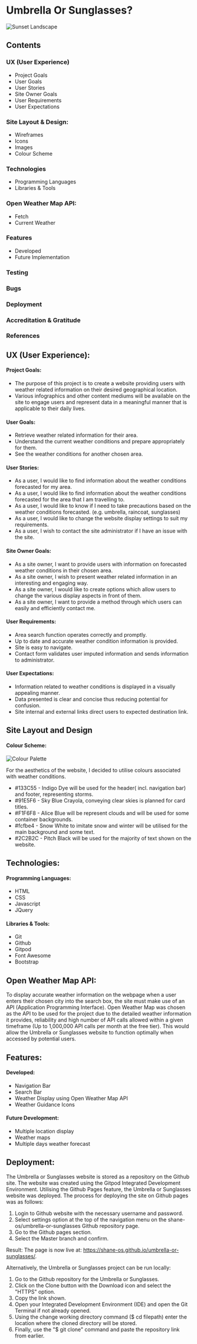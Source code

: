 # Umbrella Or Sunglasses?

![Sunset Landscape](https://github.com/shane-os/umbrella-or-sunglasses/blob/master/assets/images/sunset-landscape.jpg)

## Contents
### UX (User Experience)
 * Project Goals
 * User Goals
 * User Stories
 * Site Owner Goals
 * User Requirements
 * User Expectations
### Site Layout & Design:
  * Wireframes
  * Icons
  * Images
  * Colour Scheme
### Technologies
  * Programming Languages
  * Libraries & Tools
### Open Weather Map API:
  * Fetch 
  * Current Weather
### Features
  * Developed
  * Future Implementation
### Testing
### Bugs
### Deployment
### Accreditation & Gratitude
### References

## UX (User Experience):
#### Project Goals:
 * The purpose of this project is to create a website providing users with weather related information on their desired geographical location.
 * Various infographics and other content mediums will be available on the site to engage users and represent data in a meaningful manner that is applicable to their daily lives.

#### User Goals:
 * Retrieve weather related information for their area.
 * Understand the current weather conditions and prepare appropriately for them.
 * See the weather conditions for another chosen area.

#### User Stories:
 * As a user, I would like to find information about the weather conditions forecasted for my area.
 * As a user, I would like to find information about the weather conditions forecasted for the area that I am travelling to.
 * As a user, I would like to know if I need to take precautions based on the weather conditions forecasted. (e.g. umbrella, raincoat, sunglasses)
 * As a user, I would like to change the website display settings to suit my requirements.
 * As a user, I wish to contact the site administrator if I have an issue with the site.
 
#### Site Owner Goals:
 * As a site owner, I want to provide users with information on forecasted weather conditions in their chosen area.
 * As a site owner, I wish to present weather related information in an interesting and engaging way.
 * As a site owner, I would like to create options which allow users to change the various display aspects in front of them.
 * As a site owner, I want to provide a method through which users can easily and efficiently contact me.

#### User Requirements:
 * Area search function operates correctly and promptly.
 * Up to date and accurate weather condition information is provided.
 * Site is easy to navigate.
 * Contact form validates user imputed information and sends information to administrator.

#### User Expectations:
 * Information related to weather conditions is displayed in a visually appealing manner.
 * Data presented is clear and concise thus reducing potential for confusion.
 * Site internal and external links direct users to expected destination link.

## Site Layout and Design

#### Colour Scheme:

![Colour Palette](https://github.com/shane-os/umbrella-or-sunglasses/blob/master/assets/images/umbrella_or_sunglasses_colours.png)

For the aesthetics of the website, I decided to utilise colours associated with weather conditions.
 * #133C55 - Indigo Dye will be used for the header( incl. navigation bar) and footer, representing storms.
 * #91E5F6 - Sky Blue Crayola, conveying clear skies is planned for card titles.
 * #F1F6F8 - Alice Blue will be represent clouds and will be used for some container backgrounds.
 * #fcfbe4 - Snow White to imitate snow and winter will be utilised for the main background and some text.
 * #2C2B2C - Pitch Black will be used for the majority of text shown on the website.

## Technologies:
#### Programming Languages:
 * HTML
 * CSS
 * Javascript
 * JQuery
 
#### Libraries & Tools:
 * Git
 * Github
 * Gitpod
 * Font Awesome
 * Bootstrap

## Open Weather Map API:
To display accurate weather information on the webpage when a user enters their chosen city into the search box, the site must make use of an API (Application Programming Interface). Open Weather Map was chosen as the API to be used for the project due to the detailed weather information it provides, reliability and high number of API calls allowed within a given timeframe (Up to 1,000,000 API calls per month at the free tier). This would allow the Umbrella or Sunglasses website to function optimally when accessed by potential users.

## Features:

#### Developed:
 * Navigation Bar
 * Search Bar
 * Weather Display using Open Weather Map API
 * Weather Guidance Icons

#### Future Development:
 * Multiple location display
 * Weather maps
 * Multiple days weather forecast

## Deployment:
The Umbrella or Sunglasses website is stored as a repository on the Github site. The website was created using the Gitpod Integrated Development Environment. Utilising the Github Pages feature, the Umbrella or Sunglasses website was deployed. The process for deploying the site on Github pages was as follows:

1. Login to Github website with the necessary username and password.
2. Select settings option at the top of the navigation menu on the shane-os/umbrella-or-sunglasses Github repository page.
3. Go to the Github pages section.
4. Select the Master branch and confirm.

Result: The page is now live at: https://shane-os.github.io/umbrella-or-sunglasses/.

Alternatively, the Umbrella or Sunglasses project can be run locally:

1. Go to the Github repository for the Umbrella or Sunglasses.
2. Click on the Clone button with the Download icon and select the "HTTPS" option.
3. Copy the link shown.
4. Open your Integrated Development Environment (IDE) and open the Git Terminal if not already opened.
5. Using the change working directory command ($ cd filepath) enter the location where the cloned directory will be stored.
6. Finally, use the "$ git clone" command and paste the repository link from earlier.
